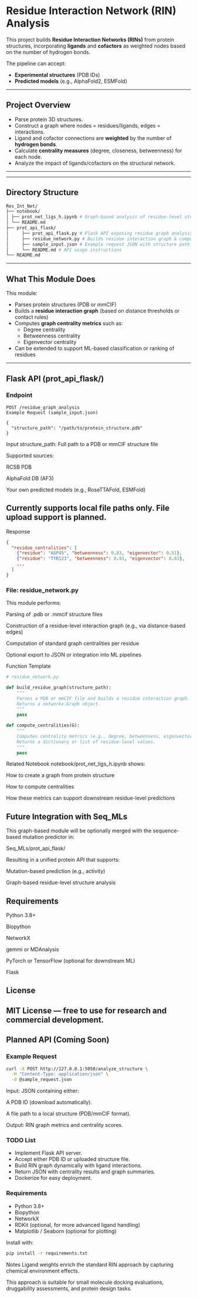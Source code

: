 # Residue Interaction Network (RIN) Analysis

This project builds **Residue Interaction Networks (RINs)** from protein structures, incorporating **ligands** and **cofactors** as weighted nodes based on the number of hydrogen bonds.

The pipeline can accept:
- **Experimental structures** (PDB IDs)
- **Predicted models** (e.g., AlphaFold2, ESMFold)

---

## Project Overview

- Parse protein 3D structures.
- Construct a graph where nodes = residues/ligands, edges = interactions.
- Ligand and cofactor connections are **weighted** by the number of **hydrogen bonds**.
- Calculate **centrality measures** (degree, closeness, betweenness) for each node.
- Analyze the impact of ligands/cofactors on the structural network.

---
---

## Directory Structure

```graphql
Res_Int_Net/
├── notebook/
│ ├── prot_net_ligs_h.ipynb # Graph-based analysis of residue-level structural networks
│ └── README.md
├── prot_api_flask/
│     ├── prot_api_flask.py # Flask API exposing residue graph analysis from structure
│     ├── residue_network.py # Builds residue interaction graph & computes centralities
│     ├── sample_input.json # Example request JSON with structure path
│     └── README.md # API usage instructions
└── README.md
```
---

## What This Module Does

This module:

- Parses protein structures (PDB or mmCIF)
- Builds a **residue interaction graph** (based on distance thresholds or contact rules)
- Computes **graph centrality metrics** such as:
  - Degree centrality
  - Betweenness centrality
  - Eigenvector centrality
- Can be extended to support ML-based classification or ranking of residues

---

## Flask API (prot_api_flask/)

### Endpoint

```http
POST /residue_graph_analysis
Example Request (sample_input.json)

{
  "structure_path": "/path/to/protein_structure.pdb"
}
```

Input
structure_path: Full path to a PDB or mmCIF structure file

Supported sources:

RCSB PDB

AlphaFold DB (AF3)

Your own predicted models (e.g., RoseTTAFold, ESMFold)

## Currently supports local file paths only. File upload support is planned.

Response

```json
{
  "residue_centralities": [
    {"residue": "ASP45", "betweenness": 0.83, "eigenvector": 0.51},
    {"residue": "TYR123", "betweenness": 0.91, "eigenvector": 0.63},
    ...
  ]
}
```

### File: residue_network.py
This module performs:

Parsing of .pdb or .mmcif structure files

Construction of a residue-level interaction graph (e.g., via distance-based edges)

Computation of standard graph centralities per residue

Optional export to JSON or integration into ML pipelines

Function Template

```python
# residue_network.py

def build_residue_graph(structure_path):
    """
    Parses a PDB or mmCIF file and builds a residue interaction graph.
    Returns a networkx.Graph object.
    """
    pass

def compute_centralities(G):
    """
    Computes centrality metrics (e.g., degree, betweenness, eigenvector).
    Returns a dictionary or list of residue-level values.
    """
    pass
```
  Related Notebook
  notebook/prot_net_ligs_h.ipynb shows:

How to create a graph from protein structure

How to compute centralities

How these metrics can support downstream residue-level predictions

## Future Integration with Seq_MLs
This graph-based module will be optionally merged with the sequence-based mutation predictor in:

  Seq_MLs/prot_api_flask/

Resulting in a unified protein API that supports:

Mutation-based prediction (e.g., activity)

Graph-based residue-level structure analysis

## Requirements
Python 3.8+

Biopython

NetworkX

gemmi or MDAnalysis

PyTorch or TensorFlow (optional for downstream ML)

Flask

## License
MIT License — free to use for research and commercial development.
---

## Planned API (Coming Soon)

### Example Request

```bash
curl -X POST http://127.0.0.1:5050/analyze_structure \
  -H "Content-Type: application/json" \
  -d @sample_request.json
```
Input: JSON containing either:

A PDB ID (download automatically).

A file path to a local structure (PDB/mmCIF format).

Output: RIN graph metrics and centrality scores.

### TODO List
- Implement Flask API server.
- Accept either PDB ID or uploaded structure file.
- Build RIN graph dynamically with ligand interactions.
- Return JSON with centrality results and graph summaries.
- Dockerize for easy deployment.

### Requirements
- Python 3.8+
- Biopython
- NetworkX
- RDKit (optional, for more advanced ligand handling)
- Matplotlib / Seaborn (optional for plotting)

Install with:

```bash
pip install -r requirements.txt
```

Notes
Ligand weights enrich the standard RIN approach by capturing chemical environment effects.

This approach is suitable for small molecule docking evaluations, druggability assessments, and protein design tasks.
